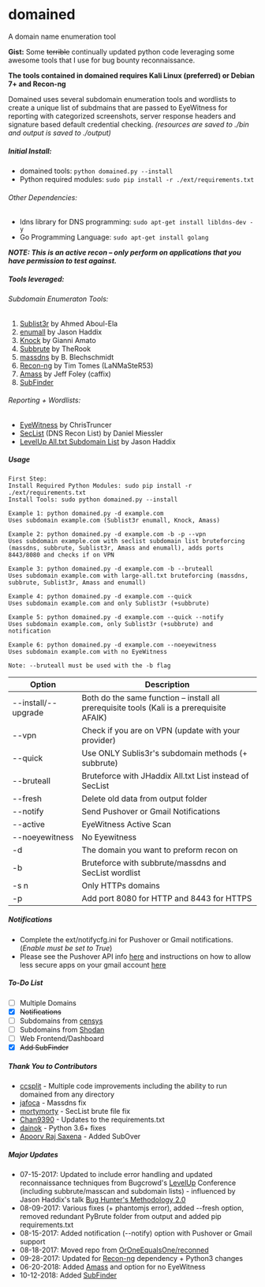 # domained
A domain name enumeration tool

**Gist:** Some ~~terrible~~ continually updated python code leveraging some awesome tools that I use for bug bounty reconnaissance. 

**The tools contained in domained requires Kali Linux (preferred) or Debian 7+ and Recon-ng** 

Domained uses several subdomain enumeration tools and wordlists to create a unique list of subdmains that are passed to EyeWitness for reporting with categorized screenshots, server response headers and signature based default credential checking. *(resources are saved to ./bin and output is saved to ./output)*

##### Initial Install: 
* domained tools: `python domained.py --install`
* Python required modules: `sudo pip install -r ./ext/requirements.txt`
###### Other Dependencies: 
* ldns library for DNS programming: `sudo apt-get install libldns-dev -y`
* Go Programming Language: `sudo apt-get install golang`

**_NOTE: This is an active recon – only perform on applications that you have permission to test against._**

##### Tools leveraged:

###### Subdomain Enumeraton Tools:
1. [Sublist3r](https://github.com/aboul3la/Sublist3r) by Ahmed Aboul-Ela 
2. [enumall](https://github.com/jhaddix/domain) by Jason Haddix 
3. [Knock](https://github.com/guelfoweb/knock) by Gianni Amato 
4. [Subbrute](https://github.com/TheRook/subbrute) by TheRook 
5. [massdns](https://github.com/blechschmidt/massdns) by B. Blechschmidt
6. [Recon-ng](https://bitbucket.org/LaNMaSteR53/recon-ng) by Tim Tomes (LaNMaSteR53)
7. [Amass](https://github.com/caffix/amass) by Jeff Foley (caffix)
8. [SubFinder](https://github.com/subfinder/subfinder)

###### Reporting + Wordlists:
- [EyeWitness](https://github.com/ChrisTruncer/EyeWitness) by ChrisTruncer  
- [SecList](https://github.com/danielmiessler/SecLists) (DNS Recon List) by Daniel Miessler 
- [LevelUp All.txt Subdomain List](https://gist.github.com/jhaddix/86a06c5dc309d08580a018c66354a056) by Jason Haddix 

##### Usage
````
First Step:
Install Required Python Modules: sudo pip install -r ./ext/requirements.txt
Install Tools: sudo python domained.py --install

Example 1: python domained.py -d example.com
Uses subdomain example.com (Sublist3r enumall, Knock, Amass)

Example 2: python domained.py -d example.com -b -p --vpn
Uses subdomain example.com with seclist subdomain list bruteforcing (massdns, subbrute, Sublist3r, Amass and enumall), adds ports 8443/8080 and checks if on VPN

Example 3: python domained.py -d example.com -b --bruteall
Uses subdomain example.com with large-all.txt bruteforcing (massdns, subbrute, Sublist3r, Amass and enumall)

Example 4: python domained.py -d example.com --quick
Uses subdomain example.com and only Sublist3r (+subbrute)

Example 5: python domained.py -d example.com --quick --notify
Uses subdomain example.com, only Sublist3r (+subbrute) and notification

Example 6: python domained.py -d example.com --noeyewitness
Uses subdomain example.com with no EyeWitness

Note: --bruteall must be used with the -b flag
````

Option | Description
------ | --- 
--install/--upgrade  |  Both do the same function – install all prerequisite tools (Kali is a prerequisite AFAIK)
--vpn   |   Check if you are on VPN (update with your provider)
--quick |   Use ONLY Sublis3r's subdomain methods (+ subbrute)
--bruteall  |   Bruteforce with JHaddix All.txt List instead of SecList
--fresh  |   Delete old data from output folder
--notify  |   Send Pushover or Gmail Notifications
--active  |   EyeWitness Active Scan
--noeyewitness  |   No Eyewitness
-d  |   The domain you want to preform recon on
-b  |   Bruteforce with subbrute/massdns and SecList wordlist
-s n    |   Only HTTPs domains
-p  |   Add port 8080 for HTTP and 8443 for HTTPS 

##### Notifications
- Complete the ext/notifycfg.ini for Pushover or Gmail notifications. (*Enable must be set to True*)
- Please see the Pushover API info [here](https://pushover.net/api) and instructions on how to allow less secure apps on your gmail account [here](https://support.google.com/accounts/answer/6010255)

##### To-Do List
- [ ] Multiple Domains
- [x] ~~Notifications~~
- [ ] Subdomains from [censys](https://censys.io/)
- [ ] Subdomains from [Shodan](https://shodan.io/)
- [ ] Web Frontend/Dashboard
- [x] ~~Add SubFinder~~

##### Thank You to Contributors
* [ccsplit](https://github.com/ccsplit) - Multiple code improvements including the ability to run domained from any directory
* [jafoca](https://github.com/jafoca) - Massdns fix
* [mortymorty](https://github.com/mortymorty) - SecList brute file fix 
* [Chan9390](https://github.com/Chan9390) - Updates to the requirements.txt
* [dainok](https://github.com/dainok) - Python 3.6+ fixes
* [Apoorv Raj Saxena](https://github.com/apoorvrajsaxena) - Added SubOver


##### Major Updates
- 07-15-2017: Updated to include error handling and updated reconnaissance  techniques from Bugcrowd's [LevelUp](https://pages.bugcrowd.com/level-up-virtual-hacking-conference) Conference (including subbrute/masscan and subdomain lists) - influenced by Jason Haddix's talk [Bug Hunter's Methodology 2.0](https://t.co/Umhj4NUtJ5)
- 08-09-2017: Various fixes (+ phantomjs error), added --fresh option, removed redundant PyBrute folder from output and added pip requirements.txt
- 08-15-2017: Added notification (--notify) option with Pushover or Gmail support
- 08-18-2017: Moved repo from [OrOneEqualsOne/reconned](https://github.com/OrOneEqualsOne/reconned)
- 09-28-2017: Updated for [Recon-ng](https://bitbucket.org/LaNMaSteR53/recon-ng) dependency + Python3 changes
- 06-20-2018: Added [Amass](https://github.com/caffix/amass) and option for no EyeWitness
- 10-12-2018: Added [SubFinder](https://github.com/subfinder/subfinder)
